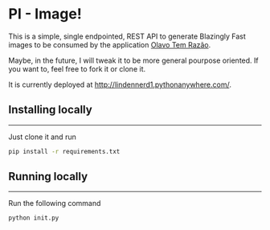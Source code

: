 # PI - Image!

This is a simple, single endpointed, REST API to generate Blazingly Fast images to be consumed by the application [Olavo Tem Razão](https://olavo-tem-razao.vercel.app/).

Maybe, in the future, I will tweak it to be more general pourpose oriented.
If you want to, feel free to fork it or clone it.

It is currently deployed at http://lindennerd1.pythonanywhere.com/.

## Installing locally
---
Just clone it and run

```bash
pip install -r requirements.txt
```

## Running locally
---

Run the following command

```bash
python init.py
```
